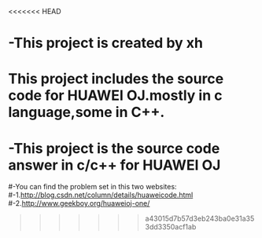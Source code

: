 <<<<<<< HEAD
# -This project is created by xh
This project includes the source code for HUAWEI OJ.mostly in c language,some in C++.
=======
# -This project is the source code answer in c/c++ for HUAWEI OJ
#-You can find the problem set in this two websites:
#-1.http://blog.csdn.net/column/details/huaweicode.html
#-2.http://www.geekboy.org/huaweioj-one/
>>>>>>> a43015d7b57d3eb243ba0e31a353dd3350acf1ab
